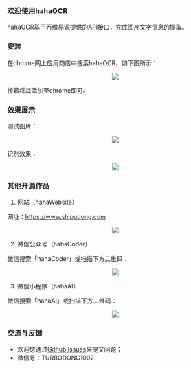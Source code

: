 ### 欢迎使用hahaOCR

hahaOCR基于[万维易源](https://www.showapi.com/)提供的API接口，完成图片文字信息的提取。

### 安装

在chrome网上应用商店中搜索hahaOCR，如下图所示：
<div align=center><img src="https://img-blog.csdnimg.cn/2021031222031635.png?x-oss-process=image/watermark,type_ZmFuZ3poZW5naGVpdGk,shadow_10,text_aHR0cHM6Ly9ibG9nLmNzZG4ubmV0L3dlaXhpbl80MTc2NzgwMg==,size_16,color_FFFFFF,t_70"/></div>

接着将其添加至chrome即可。


### 效果展示

测试图片：
<div align=center><img src="https://img-blog.csdnimg.cn/20210312234430465.jpg?x-oss-process=image/watermark,type_ZmFuZ3poZW5naGVpdGk,shadow_10,text_aHR0cHM6Ly9ibG9nLmNzZG4ubmV0L3dlaXhpbl80MTc2NzgwMg==,size_16,color_FFFFFF,t_70"/></div>


识别效果：
<div align=center><img src="https://img-blog.csdnimg.cn/20210312234325914.png?x-oss-process=image/watermark,type_ZmFuZ3poZW5naGVpdGk,shadow_10,text_aHR0cHM6Ly9ibG9nLmNzZG4ubmV0L3dlaXhpbl80MTc2NzgwMg==,size_16,color_FFFFFF,t_70"/></div>


### 其他开源作品
1. 网站（hahaWebsite）
  
网址：https://www.shipudong.com

<div align=center><img src="https://img-blog.csdnimg.cn/20210312221058140.png?x-oss-process=image/watermark,type_ZmFuZ3poZW5naGVpdGk,shadow_10,text_aHR0cHM6Ly9ibG9nLmNzZG4ubmV0L3dlaXhpbl80MTc2NzgwMg==,size_16,color_FFFFFF,t_70"/></div>


2. 微信公众号（hahaCoder）

微信搜索「hahaCoder」或扫描下方二维码：

<div align=center><img src="https://img-blog.csdnimg.cn/20210312220916745.png?x-oss-process=image/watermark,type_ZmFuZ3poZW5naGVpdGk,shadow_10,text_aHR0cHM6Ly9ibG9nLmNzZG4ubmV0L3dlaXhpbl80MTc2NzgwMg==,size_16,color_FFFFFF,t_70"/></div>

3. 微信小程序（hahaAI）

微信搜索「hahaAI」或扫描下方二维码：

<div align=center><img src="https://img-blog.csdnimg.cn/20210312220642954.png?x-oss-process=image/watermark,type_ZmFuZ3poZW5naGVpdGk,shadow_10,text_aHR0cHM6Ly9ibG9nLmNzZG4ubmV0L3dlaXhpbl80MTc2NzgwMg==,size_16,color_FFFFFF,t_70"/></div>


### 交流与反馈
+ 欢迎您通过[Github Issues](https://github.com/TURBO1002/Deep-Learning-in-JavaScript/issues)来提交问题；
+ 微信号：TURBODONG1002
